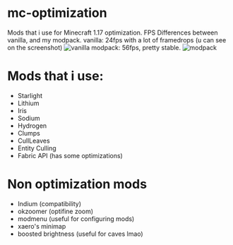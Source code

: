 # mc-optimization
Mods that i use for Minecraft 1.17 optimization.
FPS Differences between vanilla, and my modpack.
vanilla: 24fps with a lot of framedrops (u can see on the screenshot)
![vanilla](https://i.imgur.com/0PHXdcu.png)
modpack: 56fps, pretty stable.
![modpack](https://i.imgur.com/71JFjDH.png)

# Mods that i use:

- Starlight
- Lithium
- Iris 
- Sodium
- Hydrogen
- Clumps
- CullLeaves
- Entity Culling
- Fabric API (has some optimizations)

# Non optimization mods 
- Indium (compatibility)
- okzoomer (optifine zoom)
- modmenu (useful for configuring mods)
- xaero's minimap
- boosted brightness (useful for caves lmao)
